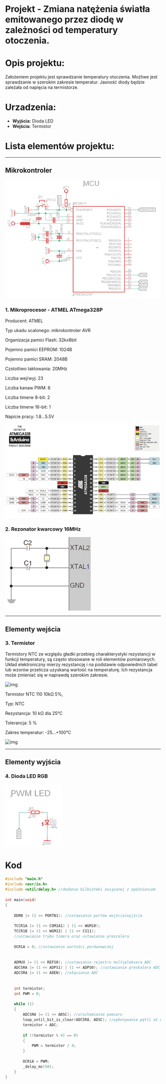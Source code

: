 # Projekt - Zmiana natężenia światła emitowanego przez diodę w zależności od temperatury otoczenia. 
# Opis projektu:
Założeniem projektu jest sprawdzanie temperatury otoczenia. Możliwe jest sprawdzanie w szerokim zakresie temperatur. Jasność diody będzie zależała od napięcia na termistorze.





# Urzadzenia:
- **Wyjścia:** Dioda LED
- **Wejścia:** Termistor

# Lista elementów projektu:
***
## Mikrokontroler
![img](zdjęcia/Mikrokontroler.PNG)


### 1.  Mikroprocesor - ATMEL ATmega328P


Producent: ATMEL

Typ ukadu scalonego: mikrokontroler AVR

Organizacja pamici Flash: 32kx8bit

Pojemno pamici EEPROM: 1024B

Pojemno pamici SRAM: 2048B

Czstotliwo taktowania: 20MHz

Liczba wej/wyj:	23 

Liczba kanaw PWM: 6 

Liczba timerw 8-bit: 2 

Liczba timerw 16-bit: 1 

Napicie pracy: 1.8...5.5V


![img](zdjęcia/Porty.png)


### 2. Rezonator kwarcowy 16MHz

![img](zdjęcia/Rezonator.gif)



***
## Elementy wejścia



### 3.  Termistor
Termistory NTC ze względu gładki przebieg charakterystyki rezystancji w funkcji temperatury, są często stosowane w roli elementów pomiarowych. Układ elektroniczny mierzy rezystancję i na podstawie odpowiednich tabel lub wzorów przelicza uzyskaną wartość na temperaturę. Ich rezystancja może zmieniać się w naprawdę szerokim zakresie.

![img](zdjęcia/Termistor.PNG)

Termistor NTC 110 10kΩ 5%, 

Typ: NTC

Rezystancja: 10 kΩ dla 25°C

Tolerancja: 5 %

Zakres temperatur: -25...+100°C

![img](zdjęcia/Termistor_Zdj.jpg)

***

## Elementy wyjścia


### 4.  Dioda LED RGB
![img](zdjęcia/LED.PNG)

# Kod
```cpp
#include "main.h"
#include <avr/io.h>
#include <util/delay.h> //dodanie bilbioteki związanej z opóźnieniem

int main(void)
{

	DDRB |= (1 << PORTB1); //ustawianie portów wejścia/wyjścia

	TCCR1A |= (1 << COM1A1) | (1 << WGM10); 
	TCCR1B |= (1 << WGM12) | (1 << CS11); 
	//ustawianie trybu timera oraz ustawianie prescalera
	
	OCR1A = 0; //ustawienie wartości porównawczej


	ADMUX |= (1 << REFS0); //ustawianie rejestru multipleksera ADC
	ADCSRA |= (1 << ADPS1) | (1 << ADPS0); //ustawianie preskalera ADC
	ADCSRA |= (1 << ADEN); //włączanie ADC


	int termistor;
	int PWM = 0;

	while (1)
	{
		ADCSRA |= (1 << ADSC); //uruchamianie pomiaru
		loop_until_bit_is_clear(ADCSRA, ADSC); //wykonywanie pętli aż do zmiany rejestru ADSC na 0
		termistor = ADC;

		if ((termistor % 4) == 0)
		{
			PWM = termistor / 4;
		}

		OCR1A = PWM;
		_delay_ms(50);
	}
}
```
